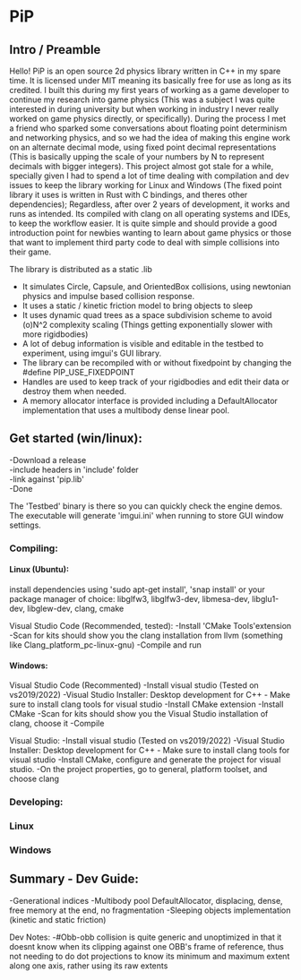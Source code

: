 # PiP
## Intro / Preamble
Hello! PiP is an open source 2d physics library written in C++ in my spare time. It is licensed under MIT meaning its basically free for use as long as its credited.
I built this during my first years of working as a game developer to continue my research into game physics (This was a subject I was quite interested in during university but when working in industry I never really worked on game physics directly, or specifically). During the process I met a friend who sparked some conversations about floating point determinism and networking physics, and so we had the idea of making this engine work on an alternate decimal mode, using fixed point decimal representations (This is basically upping the scale of your numbers by N to represent decimals with bigger integers).
This project almost got stale for a while, specially given I had to spend a lot of time dealing with compilation and dev issues to keep the library working for Linux and Windows (The fixed point library it uses is written in Rust with C bindings, and theres other dependencies); Regardless, after over 2 years of development, it works and runs as intended. Its compiled with clang on all operating systems and IDEs, to keep the workflow easier.
It is quite simple and should provide a good introduction point for newbies wanting to learn about game physics or those that want to implement third party code to deal with simple collisions into their game.

The library is distributed as a static .lib

- It simulates Circle, Capsule, and OrientedBox collisions, using newtonian physics and impulse based collision response.
- It uses a static / kinetic friction model to bring objects to sleep
- It uses dynamic quad trees as a space subdivision scheme to avoid (o)N^2 complexity scaling (Things getting exponentially slower with more rigidbodies)
- A lot of debug information is visible and editable in the testbed to experiment, using imgui's GUI library.
- The library can be recompiled with or without fixedpoint by changing the #define PIP_USE_FIXEDPOINT
- Handles are used to keep track of your rigidbodies and edit their data or destroy them when needed.
- A memory allocator interface is provided including a DefaultAllocator implementation that uses a multibody dense linear pool.

## Get started (win/linux):
-Download a release  
-include headers in 'include' folder  
-link against 'pip.lib'  
-Done  

The 'Testbed' binary is there so you can quickly check the engine demos. The executable will generate 'imgui.ini' when running to store GUI window settings. 

### Compiling: 
#### Linux (Ubuntu):
install dependencies using 'sudo apt-get install', 'snap install' or your package manager of choice:
libglfw3, libglfw3-dev, libmesa-dev, libglu1-dev, libglew-dev, clang, cmake

Visual Studio Code (Recommended, tested):
-Install 'CMake Tools'extension
-Scan for kits should show you the clang installation from llvm (something like Clang_platform_pc-linux-gnu)
-Compile and run 

#### Windows:

 Visual Studio Code (Recommented)
-Install visual studio (Tested on vs2019/2022)
-Visual Studio Installer: Desktop development for C++ - Make sure to install clang tools for visual studio
-Install CMake extension
-Install CMake
-Scan for kits should show you the Visual Studio installation of clang, choose it
-Compile

 Visual Studio:
-Install visual studio (Tested on vs2019/2022)
-Visual Studio Installer: Desktop development for C++ - Make sure to install clang tools for visual studio
-Install CMake, configure and generate the project for visual studio.
-On the project properties, go to general, platform toolset, and choose clang

### Developing:
### Linux
### Windows

## Summary - Dev Guide:
-Generational indices
-Multibody pool DefaultAllocator, displacing, dense, free memory at the end, no fragmentation
-Sleeping objects implementation (kinetic and static friction)


Dev Notes:
-#Obb-obb collision is quite generic and unoptimized in that it doesnt know when its clipping against one OBB's frame of reference, thus not needing to do dot projections to know its minimum and maximum extent along one axis, rather using its raw extents